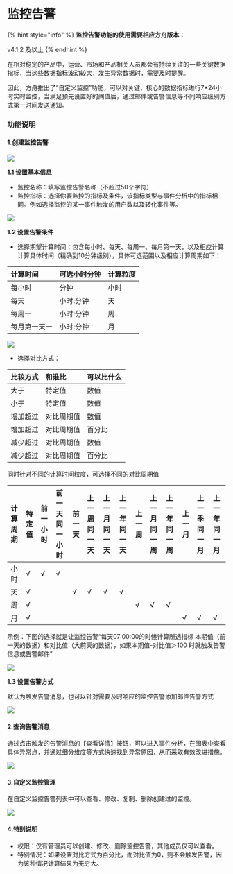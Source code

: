 # 监控告警



{% hint style="info" %}
**监控告警功能的使用需要相应方舟版本：**

v4.1.2 及以上
{% endhint %}



在相对稳定的产品中，运营、市场和产品相关人员都会有持续关注的一些关键数据指标，当这些数据指标波动较大，发生异常数据时，需要及时提醒。

因此，方舟推出了“自定义监控”功能，可以对关键、核心的数据指标进行7\*24小时实时监控，当满足预先设置好的阈值后，通过邮件或告警信息等不同响应级别方式第一时间发送通知。

### 功能说明 <a id="&#x529F;&#x80FD;&#x8BF4;&#x660E;"></a>

#### 1.创建监控告警 <a id="1&#x521B;&#x5EFA;&#x76D1;&#x63A7;&#x544A;&#x8B66;"></a>

![](https://imguserradar.analysys.cn/fangzhou/img/2019/01/201901251157108113.gif)

**1.1 设置基本信息**

* 监控名称：填写监控告警名称（不超过50个字符）
* 监控指标：选择你要监控的指标及条件，该指标类型与事件分析中的指标相同。例如选择监控的某一事件触发的用户数以及转化事件等。 

![ ](https://imguserradar.analysys.cn/fangzhou/img/2019/01/201901251723574082.png)

**1.2 设置告警条件**

* 选择期望计算时间：包含每小时、每天、每周一、每月第一天，以及相应计算计算具体时间（精确到10分钟级别），具体可选范围以及相应计算周期如下：

| 计算时间 | 可选小时分钟 | 计算粒度 |
| :--- | :--- | :--- |
| 每小时 | 分钟 | 小时 |
| 每天 | 小时:分钟 | 天 |
| 每周一 | 小时:分钟 | 周 |
| 每月第一天一 | 小时:分钟 | 月 |

![ ](https://imguserradar.analysys.cn/fangzhou/img/2019/01/201901251916268887.png)

* 选择对比方式：

| 比较方式 | 和谁比 | 可以比什么 |
| :--- | :--- | :--- |
| 大于 | 特定值 | 数值 |
| 小于 | 特定值 | 数值 |
| 增加超过 | 对比周期值 | 数值 |
| 增加超过 | 对比周期值 | 百分比 |
| 减少超过 | 对比周期值 | 数值 |
| 减少超过 | 对比周期值 | 百分比 |

同时针对不同的计算时间粒度，可选择不同的对比周期值

| 计算周期 | 特定值 | 前一小时 | 前一天同一小时 | 前一天 | 上一周同一天 | 上一月同一天 | 上一年同一天 | 上一周 | 上一月同一周 | 上一年同一周 | 上一月 | 上一季同一月 | 上一年同一月 |
| :--- | :--- | :--- | :--- | :--- | :--- | :--- | :--- | :--- | :--- | :--- | :--- | :--- | :--- |
| 小时 | √ | √ | √ |  |  |  |  |  |  |  |  |  |  |
| 天 | √ |  |  | √ | √ | √ | √ |  |  |  |  |  |  |
| 周 | √ |  |  |  |  |  |  | √ | √ | √ |  |  |  |
| 月 | √ |  |  |  |  |  |  |  |  |  | √ | √ | √ |

示例：下图的选择就是让监控告警“每天07:00:00的时候计算所选指标 本期值（前一天的数据）和对比值（大前天的数据），如果本期值-对比值＞100 时就触发告警信息或告警邮件”

![ ](https://imguserradar.analysys.cn/fangzhou/img/2019/01/201901252003380222.png)

**1.3 设置告警方式**

默认为触发告警消息，也可以针对需要及时响应的监控告警添加邮件告警方式 

![ ](https://imguserradar.analysys.cn/fangzhou/img/2019/01/201901252014290304.png)

#### 2.查询告警消息 <a id="2&#x67E5;&#x8BE2;&#x544A;&#x8B66;&#x6D88;&#x606F;"></a>

通过点击触发的告警消息的【查看详情】按钮，可以进入事件分析，在图表中查看具体异常点，并通过细分维度等方式快速找到异常原因，从而采取有效改进措施。 

![ ](https://imguserradar.analysys.cn/fangzhou/img/2019/01/201901251157357360.gif)

#### 3.自定义监控管理 <a id="3&#x81EA;&#x5B9A;&#x4E49;&#x76D1;&#x63A7;&#x7BA1;&#x7406;"></a>

在自定义监控告警列表中可以查看、修改、复制、删除创建过的监控。 

![ ](https://imguserradar.analysys.cn/fangzhou/img/2019/01/201901252054282807.png)

#### 4.特别说明 <a id="4&#x7279;&#x522B;&#x8BF4;&#x660E;"></a>

* 权限：仅有管理员可以创建、修改、删除监控告警，其他成员仅可以查看。
* 特别情况：如果设置对比方式为百分比，而对比值为0，则不会触发告警，因为该种情况计算结果为无穷大。

